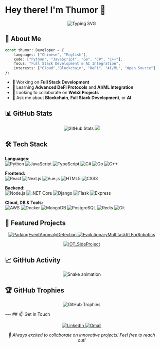 # Hey there! I'm Thumor 👋
<div align="center">
  <img src="https://readme-typing-svg.herokuapp.com?font=Fira+Code&size=18&pause=1000&color=2196F3&center=true&vCenter=true&width=600&lines=Full+Stack+Developer+%7C+AI+Integration+Specialist" alt="Typing SVG" />
</div>

## 🚀 About Me
```typescript
const thumor: Developer = {
    languages: ["Chinese", "English"],
    code: ["Python", "JavaScript", "Go", "C#", "C++"],
    focus: "Full Stack Development & AI Integration",
    interests: ["Cloud","Blockchain", "DeFi", "AI/ML", "Open Source"]
};
```

- 🔭 Working on **Full Stack Development**
- 🌱 Learning **Advanced DeFi Protocols** and **AI/ML Integration**
- 👯 Looking to collaborate on **Web3 Projects**
- 💬 Ask me about **Blockchain**, **Full Stack Development**, or **AI**

## 📊 GitHub Stats
<div align="center">
  <img src="https://github-readme-stats.vercel.app/api?username=thumor0923&show_icons=true&theme=dark&hide_border=true" alt="GitHub Stats" />
  <img src="https://github-readme-stats.vercel.app/api/top-langs/?username=thumor0923&layout=compact&theme=dark&hide_border=true" />
</div>

## 🛠️ Tech Stack

<p align="left">
  <strong>Languages:</strong><br>
  <img src="https://img.shields.io/badge/Python-3776AB?style=for-the-badge&logo=python&logoColor=white" alt="Python">
  <img src="https://img.shields.io/badge/JavaScript-F7DF1E?style=for-the-badge&logo=javascript&logoColor=black" alt="JavaScript">
  <img src="https://img.shields.io/badge/TypeScript-3178C6?style=for-the-badge&logo=typescript&logoColor=white" alt="TypeScript">
  <img src="https://img.shields.io/badge/C%23-239120?style=for-the-badge&logo=csharp&logoColor=white" alt="C#">
  <img src="https://img.shields.io/badge/Go-00ADD8?style=for-the-badge&logo=go&logoColor=white" alt="Go">
  <img src="https://img.shields.io/badge/C%2B%2B-00599C?style=for-the-badge&logo=cplusplus&logoColor=white" alt="C++">
</p>

<p align="left">
  <strong>Frontend:</strong><br>
  <img src="https://img.shields.io/badge/React-20232A?style=for-the-badge&logo=react&logoColor=61DAFB" alt="React">
  <img src="https://img.shields.io/badge/Next.js-000000?style=for-the-badge&logo=nextdotjs&logoColor=white" alt="Next.js">
  <img src="https://img.shields.io/badge/Vue.js-4FC08D?style=for-the-badge&logo=vuedotjs&logoColor=white" alt="Vue.js">
  <img src="https://img.shields.io/badge/HTML5-E34F26?style=for-the-badge&logo=html5&logoColor=white" alt="HTML5">
  <img src="https://img.shields.io/badge/CSS3-1572B6?style=for-the-badge&logo=css3&logoColor=white" alt="CSS3">
</p>

<p align="left">
  <strong>Backend:</strong><br>
  <img src="https://img.shields.io/badge/Node.js-339933?style=for-the-badge&logo=nodedotjs&logoColor=white" alt="Node.js">
  <img src="https://img.shields.io/badge/.NET_Core-512BD4?style=for-the-badge&logo=dotnet&logoColor=white" alt=".NET Core">
  <img src="https://img.shields.io/badge/Django-092E20?style=for-the-badge&logo=django&logoColor=white" alt="Django">
  <img src="https://img.shields.io/badge/Flask-000000?style=for-the-badge&logo=flask&logoColor=white" alt="Flask">
  <img src="https://img.shields.io/badge/Express-000000?style=for-the-badge&logo=express&logoColor=white" alt="Express">
</p>

<p align="left">
  <strong>Cloud, DB & Tools:</strong><br>
  <img src="https://img.shields.io/badge/Amazon_AWS-232F3E?style=for-the-badge&logo=amazonaws&logoColor=white" alt="AWS">
  <img src="https://img.shields.io/badge/Docker-2496ED?style=for-the-badge&logo=docker&logoColor=white" alt="Docker">
  <img src="https://img.shields.io/badge/MongoDB-47A248?style=for-the-badge&logo=mongodb&logoColor=white" alt="MongoDB">
  <img src="https://img.shields.io/badge/PostgreSQL-4169E1?style=for-the-badge&logo=postgresql&logoColor=white" alt="PostgreSQL">
  <img src="https://img.shields.io/badge/Redis-DC382D?style=for-the-badge&logo=redis&logoColor=white" alt="Redis">
  <img src="https://img.shields.io/badge/Git-F05032?style=for-the-badge&logo=git&logoColor=white" alt="Git">
</p>

## 🚀 Featured Projects
<p align="center">
  <a href="https://github.com/thumor0923/ParkingEventAnomalyDetection">
    <img src="https://github-readme-stats.vercel.app/api/pin/?username=thumor0923&repo=ParkingEventAnomalyDetection&theme=dark&hide_border=true" alt="ParkingEventAnomalyDetection">
  </a>
  <a href="https://github.com/thumor0923/EvolutionaryMultitaskRLForRobotics">
    <img src="https://github-readme-stats.vercel.app/api/pin/?username=thumor0923&repo=EvolutionaryMultitaskRLForRobotics&theme=dark&hide_border=true" alt="EvolutionaryMultitaskRLForRobotics">
  </a>
</p>
<p align="center">
  <a href="https://github.com/thumor0923/IOT_SideProject">
    <img src="https://github-readme-stats.vercel.app/api/pin/?username=thumor0923&repo=IOT_SideProject&theme=dark&hide_border=true" alt="IOT_SideProject">
  </a>
</p>

## 📈 GitHub Activity
<div align="center">
  <img src="https://raw.githubusercontent.com/thumor0923/thumor0923/output/snake.svg" alt="Snake animation" />
</div>

## 🏆 GitHub Trophies
<p align="center">
  <img src="https://github-profile-trophy.vercel.app/?username=thumor0923&theme=darkhub&no-frame=true&no-bg=true&margin-w=15&margin-h=15" alt="GitHub Trophies" />
</p>
---
## 📫 Get in Touch
<p align="center">
  <a href="https://www.linkedin.com/in/cheng-han-yeh" target="_blank">
    <img src="https://img.shields.io/badge/LinkedIn-0A66C2?style=for-the-badge&logo=linkedin&logoColor=white" alt="LinkedIn">
  </a>
<!--  <a href="https://your-portfolio-website.com" target="_blank">
    <img src="https://img.shields.io/badge/Portfolio-333333?style=for-the-badge&logo=react&logoColor=61DAFB" alt="Portfolio">
  </a>-->
  <a href="mailto:thumorr@gmail.com" target="_blank">
    <img src="https://img.shields.io/badge/Gmail-D14836?style=for-the-badge&logo=gmail&logoColor=white" alt="Gmail">
  </a>
</p>
<div align="center">
  <i>🌟 Always excited to collaborate on innovative projects! Feel free to reach out!</i>
</div>